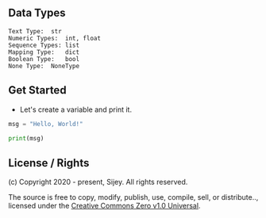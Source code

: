 ## Data Types

```
Text Type:	str
Numeric Types:	int, float
Sequence Types:	list
Mapping Type:	dict
Boolean Type:	bool
None Type:	NoneType
```

## Get Started

- Let's create a variable and print it.

```python
msg = "Hello, World!"

print(msg)
```

## License / Rights
(c) Copyright 2020 - present, Sijey. All rights reserved.

The source is free to copy, modify, publish, use, compile, sell, or distribute.., licensed under the [Creative Commons Zero v1.0 Universal](https://creativecommons.org/).
